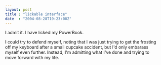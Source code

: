 ```yaml
---
layout: post
title : "lickable interface"
date  : "2004-08-28T19:23:00Z"
---
```

I admit it.  I have licked my PowerBook.

I could try to defend myself, noting that I was just trying to get the frosting off my keyboard after a small cupcake accident, but I'd only embarass myself even further.  Instead, I'm admitting what I've done and trying to move forward with my life.

